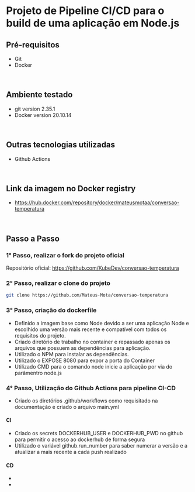 # Projeto de Pipeline CI/CD para o build de uma aplicação em Node.js

## Pré-requisitos

* Git
* Docker

<br>

## Ambiente testado

* git version 2.35.1
* Docker version 20.10.14

<br>

## Outras tecnologias utilizadas

* Github Actions

<br>

## Link da imagem no Docker registry

* https://hub.docker.com/repository/docker/mateusmotaa/conversao-temperatura

<br>

## Passo a Passo

### 1° Passo, realizar o fork do projeto oficial
Repositório oficial: https://github.com/KubeDev/conversao-temperatura

### 2° Passo, realizar o clone do projeto
~~~bash
git clone https://github.com/Mateus-Mota/conversao-temperatura
~~~

### 3° Passo, criação do dockerfile
* Definido a imagem base como Node devido a ser uma aplicação Node e escolhido uma versão mais recente e compatível com todos os requisitos do projeto.
* Criado diretório de trabalho no container e repassado apenas os arquivos que possuem as dependências para aplicação.
* Utilizado o NPM para instalar as dependências.
* Utilizado o EXPOSE 8080 para expor a porta do Container 
* Utilizado CMD para o comando node inicie a aplicação por via do parâmentro node.js


### 4° Passo, Utilização do Github Actions para pipeline CI-CD
* Criado os diretórios .github/workflows como requisitado na documentação e criado o arquivo main.yml
#### CI
* Criado os secrets DOCKERHUB_USER e DOCKERHUB_PWD no github para permitir o acesso ao dockerhub de forma segura
* Utilizado o variável github.run_number para saber numerar a versão e a atualizar a mais recente a cada push realizado
#### CD
*
*




